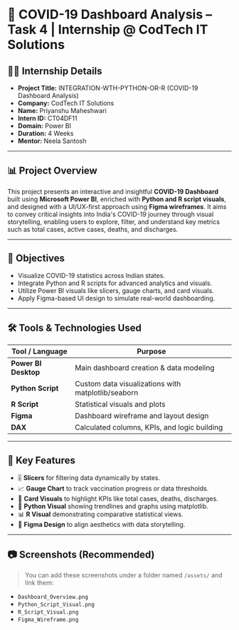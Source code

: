 # 🦠 COVID-19 Dashboard Analysis – Task 4 | Internship @ CodTech IT Solutions

## 👨‍💻 Internship Details

- **Project Title:** INTEGRATION-WTH-PYTHON-OR-R (COVID-19 Dashboard Analysis)  
- **Company:** CodTech IT Solutions  
- **Name:** Priyanshu Maheshwari  
- **Intern ID:** CT04DF11  
- **Domain:** Power BI  
- **Duration:** 4 Weeks  
- **Mentor:** Neela Santosh  

---

## 📊 Project Overview

This project presents an interactive and insightful **COVID-19 Dashboard** built using **Microsoft Power BI**, enriched with **Python and R script visuals**, and designed with a UI/UX-first approach using **Figma wireframes**. It aims to convey critical insights into India's COVID-19 journey through visual storytelling, enabling users to explore, filter, and understand key metrics such as total cases, active cases, deaths, and discharges.

---

## 🎯 Objectives

- Visualize COVID-19 statistics across Indian states.
- Integrate Python and R scripts for advanced analytics and visuals.
- Utilize Power BI visuals like slicers, gauge charts, and card visuals.
- Apply Figma-based UI design to simulate real-world dashboarding.

---

## 🛠️ Tools & Technologies Used

| Tool / Language      | Purpose                                                |
|----------------------|--------------------------------------------------------|
| **Power BI Desktop** | Main dashboard creation & data modeling               |
| **Python Script**    | Custom data visualizations with matplotlib/seaborn    |
| **R Script**         | Statistical visuals and plots                         |
| **Figma**            | Dashboard wireframe and layout design                 |
| **DAX**              | Calculated columns, KPIs, and logic building          |

---

## 📌 Key Features

- 🎚️ **Slicers** for filtering data dynamically by states.
- 📈 **Gauge Chart** to track vaccination progress or data thresholds.
- 🧾 **Card Visuals** to highlight KPIs like total cases, deaths, discharges.
- 🐍 **Python Visual** showing trendlines and graphs using matplotlib.
- 📊 **R Visual** demonstrating comparative statistical views.
- 🎨 **Figma Design** to align aesthetics with data storytelling.

---

## 📷 Screenshots (Recommended)

> You can add these screenshots under a folder named `/assets/` and link them:

- `Dashboard_Overview.png`
- `Python_Script_Visual.png`
- `R_Script_Visual.png`
- `Figma_Wireframe.png`



